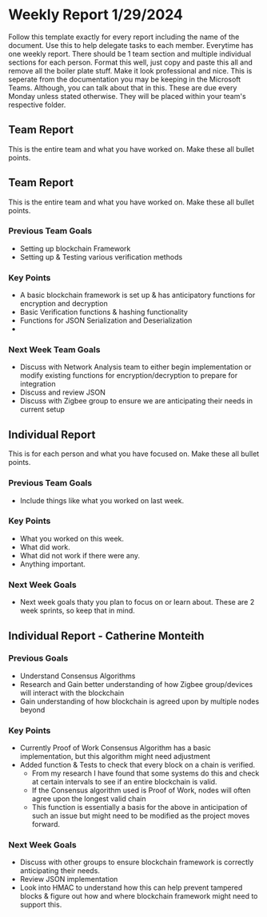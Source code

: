 # Weekly Report 1/29/2024
Follow this template exactly for every report including the name of the document. Use this to help delegate tasks to each member. Everytime has one weekly report. There should be 1 team section and multiple individual sections for each person.
Format this well, just copy and paste this all and remove all the boiler plate stuff. Make it look professional and nice. This is seperate from the documentation you may be keeping in the Microsoft Teams. Although, you can talk about that in this. These are due every Monday unless stated otherwise. They will be placed within your team's respective folder.

## Team Report
This is the entire team and what you have worked on. Make these all bullet points.

## Team Report
This is the entire team and what you have worked on. Make these all bullet points.

### Previous Team Goals
- Setting up blockchain Framework
- Setting up & Testing various verification methods

### Key Points
- A basic blockchain framework is set up & has anticipatory functions for encryption and decryption
- Basic Verification functions & hashing functionality
- Functions for JSON Serialization and Deserialization
-

### Next Week Team Goals
- Discuss with Network Analysis team to either begin implementation or modify existing functions for encryption/decryption to prepare for integration
- Discuss and review JSON
- Discuss with Zigbee group to ensure we are anticipating their needs in current setup

## Individual Report
This is for each person and what you have focused on. Make these all bullet points.

### Previous Team Goals
- Include things like what you worked on last week.

### Key Points
- What you worked on this week.
- What did work.
- What did not work if there were any.
- Anything important.

### Next Week Goals
- Next week goals thaty you plan to focus on or learn about. These are 2 week sprints, so keep that in mind.

## Individual Report - Catherine Monteith
### Previous Goals
- Understand Consensus Algorithms
- Research and Gain better understanding of how Zigbee group/devices will interact with the blockchain
- Gain understanding of how blockchain is agreed upon by multiple nodes beyond

### Key Points
- Currently Proof of Work Consensus Algorithm has a basic implementation, but this algorithm might need adjustment
- Added function & Tests to check that every block on a chain is verified. 
  - From my research I have found that some systems do this and check at certain intervals to see if an entire blockchain is valid. 
  - If the Consensus algorithm used is Proof of Work, nodes will often agree upon the longest valid chain 
  - This function is essentially a basis for the above in anticipation of such an issue but might need to be modified 
  as the project moves forward.

### Next Week Goals
- Discuss with other groups to ensure blockchain framework is correctly anticipating their needs. 
- Review JSON implementation 
- Look into HMAC to understand how this can help prevent tampered blocks & figure out how and where blockchain framework might need to support this.  